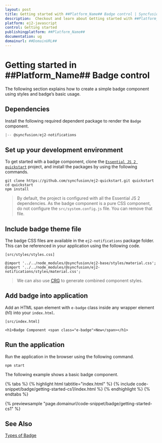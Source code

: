 ```yaml
---
layout: post
title: Getting started with ##Platform_Name## Badge control | Syncfusion
description:  Checkout and learn about Getting started with ##Platform_Name## Badge control of Syncfusion Essential JS 2 and more details.
platform: ej2-javascript
control: Getting started 
publishingplatform: ##Platform_Name##
documentation: ug
domainurl: ##DomainURL##
---
```


# Getting started in ##Platform_Name## Badge control

The following section explains how to create a simple badge component using styles and badge’s basic usage.

## Dependencies

Install the following required dependent package to render the `Badge` component.

```javascript
|-- @syncfusion/ej2-notifications
```

## Set up your development environment

To get started with a badge component, clone the [`Essential JS 2 quickstart`](https://github.com/syncfusion/ej2-quickstart) project, and install the packages by using the following commands.

```
git clone https://github.com/syncfusion/ej2-quickstart.git quickstart
cd quickstart
npm install
```

> By default, the project is configured with all the Essential JS 2 dependencies. As the badge component is a pure CSS component, do not configure the `src/system.config.js` file. You can remove that file.

## Include badge theme file

The badge CSS files are available in the `ej2-notifications` package folder. This can be referenced in your application using the following code.

`[src/styles/styles.css]`

```
@import '../../node_modules/@syncfusion/ej2-base/styles/material.css';
@import '../../node_modules/@syncfusion/ej2-notifications/styles/material.css';
```

> We can also use [CRG](https://crg.syncfusion.com/) to generate combined component styles.

## Add badge into application

Add an HTML span element with `e-badge` class inside any wrapper element (h1) into your `index.html`.

`[src/index.html]`

```
<h1>Badge Component <span class="e-badge">New</span></h1>
```

## Run the application

Run the application in the browser using the following command.

```
npm start
```

The following example shows a basic badge component.

{% tabs %}
{% highlight html tabtitle="index.html" %}
{% include code-snippet/badge/getting-started-cs1/index.html %}
{% endhighlight %}
{% endtabs %}
          
{% previewsample "page.domainurl/code-snippet/badge/getting-started-cs1" %}

## See Also

[Types of Badge](./types/)
